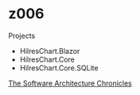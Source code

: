 # z006

Projects
- HilresChart.Blazor
- HilresChart.Core
- HilresChart.Core.SQLite

[The Software Architecture Chronicles](https://herbertograca.com/2017/07/03/the-software-architecture-chronicles/) 
